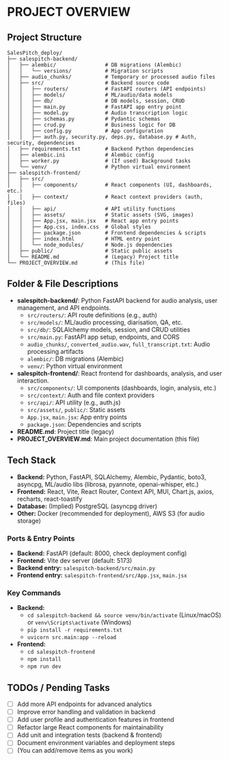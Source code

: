 # PROJECT OVERVIEW

## Project Structure

```
SalesPitch_deploy/
├── salespitch-backend/
│   ├── alembic/                # DB migrations (Alembic)
│   │   └── versions/           # Migration scripts
│   ├── audio_chunks/           # Temporary or processed audio files
│   ├── src/                    # Backend source code
│   │   ├── routers/            # FastAPI routers (API endpoints)
│   │   ├── models/             # ML/audio/data models
│   │   ├── db/                 # DB models, session, CRUD
│   │   ├── main.py             # FastAPI app entry point
│   │   ├── model.py            # Audio transcription logic
│   │   ├── schemas.py          # Pydantic schemas
│   │   ├── crud.py             # Business logic for DB
│   │   ├── config.py           # App configuration
│   │   ├── auth.py, security.py, deps.py, database.py # Auth, security, dependencies
│   ├── requirements.txt        # Backend Python dependencies
│   ├── alembic.ini             # Alembic config
│   ├── worker.py               # (If used) Background tasks
│   └── venv/                   # Python virtual environment
├── salespitch-frontend/
│   ├── src/
│   │   ├── components/         # React components (UI, dashboards, etc.)
│   │   ├── context/            # React context providers (auth, files)
│   │   ├── api/                # API utility functions
│   │   ├── assets/             # Static assets (SVG, images)
│   │   ├── App.jsx, main.jsx   # React app entry points
│   │   ├── App.css, index.css  # Global styles
│   │   ├── package.json        # Frontend dependencies & scripts
│   │   ├── index.html          # HTML entry point
│   │   └── node_modules/       # Node.js dependencies
│   ├── public/                 # Static public assets
│   └── README.md               # (Legacy) Project title
└── PROJECT_OVERVIEW.md         # (This file)
```

## Folder & File Descriptions

- **salespitch-backend/**: Python FastAPI backend for audio analysis, user management, and API endpoints.
  - `src/routers/`: API route definitions (e.g., auth)
  - `src/models/`: ML/audio processing, diarisation, QA, etc.
  - `src/db/`: SQLAlchemy models, session, and CRUD utilities
  - `src/main.py`: FastAPI app setup, endpoints, and CORS
  - `audio_chunks/`, `converted_audio.wav`, `full_transcript.txt`: Audio processing artifacts
  - `alembic/`: DB migrations (Alembic)
  - `venv/`: Python virtual environment
- **salespitch-frontend/**: React frontend for dashboards, analysis, and user interaction.
  - `src/components/`: UI components (dashboards, login, analysis, etc.)
  - `src/context/`: Auth and file context providers
  - `src/api/`: API utility (e.g., auth.js)
  - `src/assets/`, `public/`: Static assets
  - `App.jsx`, `main.jsx`: App entry points
  - `package.json`: Dependencies and scripts
- **README.md**: Project title (legacy)
- **PROJECT_OVERVIEW.md**: Main project documentation (this file)

## Tech Stack

- **Backend:** Python, FastAPI, SQLAlchemy, Alembic, Pydantic, boto3, asyncpg, ML/audio libs (librosa, pyannote, openai-whisper, etc.)
- **Frontend:** React, Vite, React Router, Context API, MUI, Chart.js, axios, recharts, react-toastify
- **Database:** (Implied) PostgreSQL (asyncpg driver)
- **Other:** Docker (recommended for deployment), AWS S3 (for audio storage)

### Ports & Entry Points
- **Backend:** FastAPI (default: 8000, check deployment config)
- **Frontend:** Vite dev server (default: 5173)
- **Backend entry:** `salespitch-backend/src/main.py`
- **Frontend entry:** `salespitch-frontend/src/App.jsx`, `main.jsx`

### Key Commands
- **Backend:**
  - `cd salespitch-backend && source venv/bin/activate` (Linux/macOS) or `venv\Scripts\activate` (Windows)
  - `pip install -r requirements.txt`
  - `uvicorn src.main:app --reload`
- **Frontend:**
  - `cd salespitch-frontend`
  - `npm install`
  - `npm run dev`

## TODOs / Pending Tasks

- [ ] Add more API endpoints for advanced analytics
- [ ] Improve error handling and validation in backend
- [ ] Add user profile and authentication features in frontend
- [ ] Refactor large React components for maintainability
- [ ] Add unit and integration tests (backend & frontend)
- [ ] Document environment variables and deployment steps
- [ ] (You can add/remove items as you work) 